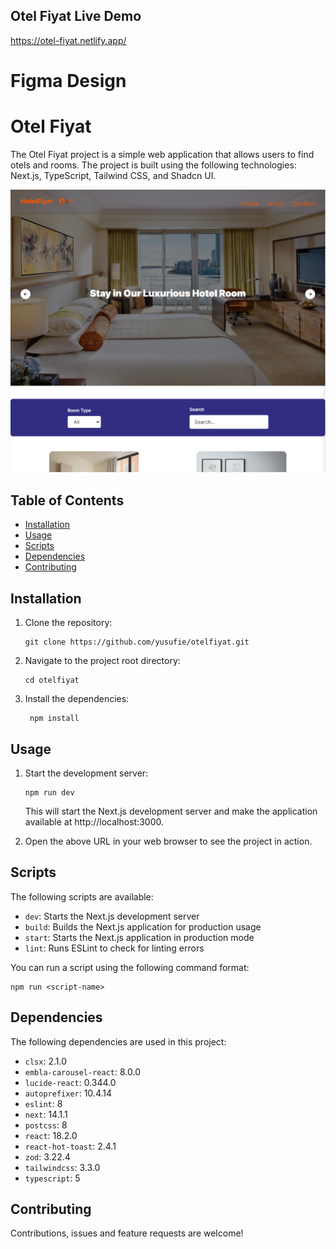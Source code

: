 ## Otel Fiyat Live Demo
https://otel-fiyat.netlify.app/


# Figma Design


# Otel Fiyat
The Otel Fiyat project is a simple web application that allows users to find otels and rooms. The project is built using the following technologies: Next.js, TypeScript, Tailwind CSS, and Shadcn UI.

![Verlith-Design](./public/images/readme.png)

## Table of Contents

- [Installation](#installation)
- [Usage](#usage)
- [Scripts](#scripts)
- [Dependencies](#dependencies)
- [Contributing](#contributing)

## Installation

1. Clone the repository:

   ```shell
   git clone https://github.com/yusufie/otelfiyat.git
    ```

2. Navigate to the project root directory:

   ```shell
   cd otelfiyat
   ```

3. Install the dependencies:

   ```shell
    npm install
    ```

## Usage

1. Start the development server:

   ```shell
   npm run dev
   ```
    This will start the Next.js development server and make the application available at http://localhost:3000.

2. Open the above URL in your web browser to see the project in action.


## Scripts

The following scripts are available:

- `dev`: Starts the Next.js development server
- `build`: Builds the Next.js application for production usage
- `start`: Starts the Next.js application in production mode
- `lint`: Runs ESLint to check for linting errors

You can run a script using the following command format:

```shell
npm run <script-name>
```

## Dependencies

The following dependencies are used in this project:

- `clsx`: 2.1.0
- `embla-carousel-react`: 8.0.0
- `lucide-react`: 0.344.0
- `autoprefixer`: 10.4.14
- `eslint`: 8
- `next`: 14.1.1
- `postcss`: 8
- `react`: 18.2.0
- `react-hot-toast`: 2.4.1
- `zod`: 3.22.4
- `tailwindcss`: 3.3.0
- `typescript`: 5


## Contributing

Contributions, issues and feature requests are welcome!

